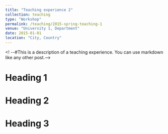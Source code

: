 ```yaml
---
title: "Teaching experience 2"
collection: teaching
type: "Workshop"
permalink: /teaching/2015-spring-teaching-1
venue: "University 1, Department"
date: 2015-01-01
location: "City, Country"
---
```


<! --#This is a description of a teaching experience. You can use markdown like any other post.-->

Heading 1
======

Heading 2
======

Heading 3
======
